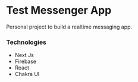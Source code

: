 # Test Messenger App

Personal project to build a realtime messaging app.

### Technologies

- Next Js
- Firebase
- React
- Chakra UI

